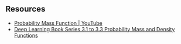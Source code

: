 #

## Resources

- [Probability Mass Function | YouTube](https://youtu.be/auAvt7CIezM)
- [Deep Learning Book Series 3.1 to 3.3 Probability Mass and Density Functions](https://hadrienj.github.io/posts/Probability-Mass-and-Density-Functions/)
